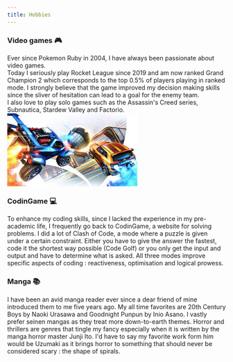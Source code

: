 ```yaml
---
title: Hobbies
---
```



### Video games :video_game:
Ever since Pokemon Ruby in 2004, I have always been passionate about video games.  
Today I seriously play Rocket League since 2019 and am now ranked Grand Champion 2 which corresponds to the top 0.5% of players playing in ranked mode. I strongly believe that the game improved my decision making skills since the sliver of hesitation can lead to a goal for the enemy team.  
I also love to play solo games such as the Assassin's Creed series, Subnautica, Stardew Valley and Factorio.  
<img align="center" src="images/rl.jpg" alt="Rocket League"/>

### CodinGame :computer:
To enhance my coding skills, since I lacked the experience in my pre-academic life, I frequently go back to CodinGame, a website for solving problems. I did a lot of Clash of Code, a mode where a puzzle is given under a certain constraint. Either you have to give the answer the fastest, code it the shortest way possible (Code Golf) or you only get the input and output and have to determine what is asked. All three modes improve specific aspects of coding : reactiveness, optimisation and logical prowess.  

### Manga :books:
I have been an avid manga reader ever since a dear friend of mine introduced them to me five years ago. My all time favorites are 20th Century Boys by Naoki Urasawa and Goodnight Punpun by Inio Asano. I vastly prefer seinen mangas as they treat more down-to-earth themes. Horror and thrillers are genres that tingle my fancy especially when it is written by the manga horror master Junji Ito. I'd have to say my favorite work form him would be Uzumaki as it brings horror to something that should never be considered scary : the shape of spirals.
